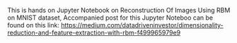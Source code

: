 
This is hands on Jupyter Notebook on Reconstruction Of Images Using RBM on MNIST dataset,
Accompanied post for this Jupyter Noteboo can be found on this link: https://medium.com/datadriveninvestor/dimensionality-reduction-and-feature-extraction-with-rbm-f499965979e9
